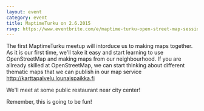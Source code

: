 ```yaml
---
layout: event
category: event
title: MaptimeTurku on 2.6.2015
rsvp: https://www.eventbrite.com/e/maptime-turku-open-street-map-sessio-tickets-16800445585?utm_campaign=order_confirm&utm_medium=email&ref=eemailordconf&utm_source=eb_email&utm_term=eventname
---
```


The first MaptimeTurku meetup will intorduce us to making maps together. As it is our first time, we'll take it easy and start learning to use OpenStreetMap and making maps from our neighbourhood. If you are allready skilled at OpenStreetMap, we can start thinking about different thematic maps that we can publish in our map service http://karttapalvelu.lounaispaikka.fi

We'll meet at some public restaurant near city center! 

Remember, this is going to be fun!
